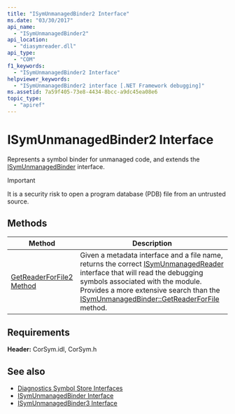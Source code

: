 ```yaml
---
title: "ISymUnmanagedBinder2 Interface"
ms.date: "03/30/2017"
api_name: 
  - "ISymUnmanagedBinder2"
api_location: 
  - "diasymreader.dll"
api_type: 
  - "COM"
f1_keywords: 
  - "ISymUnmanagedBinder2 Interface"
helpviewer_keywords: 
  - "ISymUnmanagedBinder2 interface [.NET Framework debugging]"
ms.assetid: 7a59f405-73e8-4434-8bcc-a9dc45ea08e6
topic_type: 
  - "apiref"
---
```

# ISymUnmanagedBinder2 Interface
Represents a symbol binder for unmanaged code, and extends the [ISymUnmanagedBinder](../../../../docs/framework/unmanaged-api/diagnostics/isymunmanagedbinder-interface.md) interface.  
  
> [!IMPORTANT]
> It is a security risk to open a program database (PDB) file from an untrusted source.  
  
## Methods  
  
|Method|Description|  
|------------|-----------------|  
|[GetReaderForFile2 Method](../../../../docs/framework/unmanaged-api/diagnostics/isymunmanagedbinder2-getreaderforfile2-method.md)|Given a metadata interface and a file name, returns the correct [ISymUnmanagedReader](isymunmanagedreader-interface.md) interface that will read the debugging symbols associated with the module. Provides a more extensive search than the [ISymUnmanagedBinder::GetReaderForFile](../../../../docs/framework/unmanaged-api/diagnostics/isymunmanagedbinder-getreaderforfile-method.md) method.|  
  
## Requirements  
 **Header:** CorSym.idl, CorSym.h  
  
## See also

- [Diagnostics Symbol Store Interfaces](../../../../docs/framework/unmanaged-api/diagnostics/diagnostics-symbol-store-interfaces.md)
- [ISymUnmanagedBinder Interface](../../../../docs/framework/unmanaged-api/diagnostics/isymunmanagedbinder-interface.md)
- [ISymUnmanagedBinder3 Interface](../../../../docs/framework/unmanaged-api/diagnostics/isymunmanagedbinder3-interface.md)
